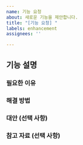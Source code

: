 ```yaml
---
name: 기능 요청
about: 새로운 기능을 제안합니다.
title: "[기능 요청] "
labels: enhancement
assignees: ''

---
```


## 기능 설명
<!-- 제안하는 기능에 대해 명확하고 간결하게 설명해주세요. -->

### 필요한 이유
<!-- 이 기능이 왜 필요한지 설명해주세요. -->

### 해결 방법
<!-- 이 기능을 어떻게 구현할 수 있을지 간단하게 설명해주세요. -->

### 대안 (선택 사항)
<!-- 기능을 구현하지 못할 경우 고려할 수 있는 대안을 작성해주세요. -->

### 참고 자료 (선택 사항)
<!-- 기능 요청과 관련된 참고 자료(문서, 링크 등)가 있다면 추가해주세요. -->
